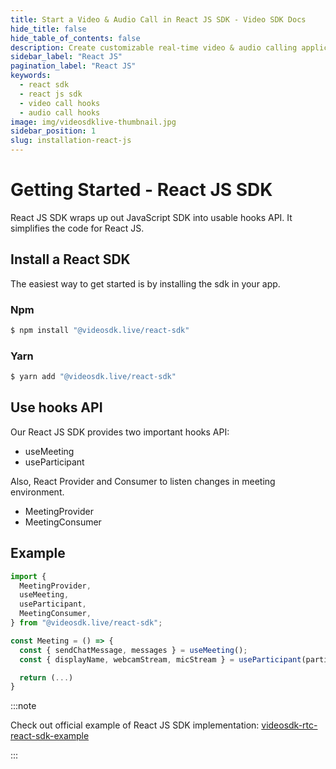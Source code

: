 ```yaml
---
title: Start a Video & Audio Call in React JS SDK - Video SDK Docs
hide_title: false
hide_table_of_contents: false
description: Create customizable real-time video & audio calling applications with React JS SDK with Video SDK add live Video & Audio conferencing to your applications.
sidebar_label: "React JS"
pagination_label: "React JS"
keywords:
  - react sdk
  - react js sdk
  - video call hooks
  - audio call hooks
image: img/videosdklive-thumbnail.jpg
sidebar_position: 1
slug: installation-react-js
---
```


# Getting Started - React JS SDK

React JS SDK wraps up out JavaScript SDK into usable hooks API. It simplifies the code for React JS.

## Install a React SDK

The easiest way to get started is by installing the sdk in your app.

### Npm

```js
$ npm install "@videosdk.live/react-sdk"
```

### Yarn

```js
$ yarn add "@videosdk.live/react-sdk"
```

## Use hooks API

Our React JS SDK provides two important hooks API:

- useMeeting
- useParticipant

Also, React Provider and Consumer to listen changes in meeting environment.

- MeetingProvider
- MeetingConsumer

## Example

```js title="Example: using React JS SDK"
import {
  MeetingProvider,
  useMeeting,
  useParticipant,
  MeetingConsumer,
} from "@videosdk.live/react-sdk";

const Meeting = () => {
  const { sendChatMessage, messages } = useMeeting();
  const { displayName, webcamStream, micStream } = useParticipant(participantId);

  return (...)
}

```

:::note

Check out official example of React JS SDK implementation: [videosdk-rtc-react-sdk-example](https://github.com/videosdk-live/videosdk-rtc-react-sdk-example)

:::

